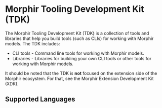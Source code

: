 # Morphir Tooling Development Kit (TDK)

The Morphir Tooling Development Kit (TDK) is a collection of tools and libraries that help you build tools (such as CLIs) for working with Morphir models. The TDK includes:

- CLI tools - Command line tools for working with Morphir models.
- Libraries - Libraries for building your own CLI tools or other tools for working with Morphir models.

It should be noted that the TDK is **not** focused on the extension side of the Morphir ecosystem. For that, see the Morphir Extension Development Kit (XDK).

## Supported Languages
